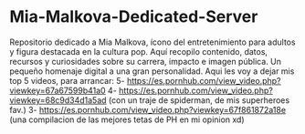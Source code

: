 # Mia-Malkova-Dedicated-Server
Repositorio dedicado a Mia Malkova, ícono del entretenimiento para adultos y figura destacada en la cultura pop. Aquí recopilo contenido, datos, recursos y curiosidades sobre su carrera, impacto e imagen pública. Un pequeño homenaje digital a una gran personalidad.
Aqui les voy a dejar mis top 5 videos, para arrancar:
5- https://es.pornhub.com/view_video.php?viewkey=67a67599b41a0
4- https://es.pornhub.com/view_video.php?viewkey=68c9d34d1a5ad (con un traje de spiderman, de mis superheroes fav.)
3- https://es.pornhub.com/view_video.php?viewkey=67f861872a18e (una compilacion de las mejores tetas de PH en mi opinion xd)
